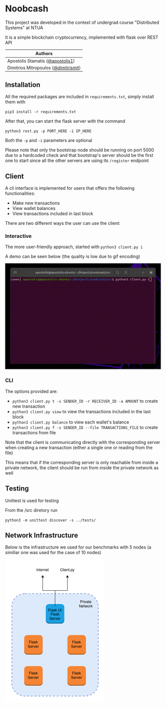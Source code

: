 # Noobcash

This project was developed in the context of undergrad course "Distributed Systems" at NTUA

It is a simple blockchain cryptocurrency, implemented with flask over REST API

| Authors                                                                |
|------------------------------------------------------------------------|
| Apostolis Stamatis ([@apostolis1](https://github.com/apostolis1))      |
| Dimitrios Mitropoulos ([@dimitrismit](https://github.com/dimitrismit)) |

## Installation

All the required packages are included in `requirements.txt`, simply install them with 

`pip3 install -r requirements.txt`

After that, you can start the flask server with the command

`python3 rest.py -p PORT_HERE -i IP_HERE`

Both the `-p` and `-i` parameters are optional

Please note that only the bootstrap node should be running on port 5000 due to a hardcoded 
check and that bootstrap's server should be the first one to start since all the other servers
are using its `/register` endpoint

## Client

A cli interface is implemented for users that offers the following functionalities:
- Make new transactions
- View wallet balances
- View transactions included in last block

There are two different ways the user can use the client:
### Interactive
The more user-friendly approach, started with `python3 client.py i`

A demo can be seen below (the quality is low due to gif encoding)

![](docs/demo.gif)

### CLI 
The options provided are:
- `python3 client.py t -s SENDER_ID -r RECEIVER_ID -a AMOUNT` to create new transaction
- `python3 client.py view` to view the transactions included in the last block
- `python3 client.py balance` to view each wallet's balance
- `python3 client.py f -s SENDER_ID --file TRANSACTIONS_FILE` to create transactions from file

Note that the client is communicating directly with the corresponding server when creating a new transaction 
(either a single one or reading from the file)

This means that if the corresponding server is only reachable from inside a private network, the client should be run
from inside the private network as well

## Testing

Unittest is used for testing

From the /src diretory run

``python3 -m unittest discover -s ../tests/``

## Network Infrastructure

Below is the infrastructure we used for our benchmarks with 5 nodes (a similiar one was used for the case of 10 nodes)

![Infrastructure Diagram](docs/infrastructure.png)